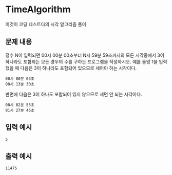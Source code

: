 # TimeAlgorithm
이것이 코딩 테스트다의 시각 알고리즘 풀이

## 문제 내용
정수 N이 입력되면 00시 00분 00초부터 N시 59분 59초까지의 모든 시각중에서 3이하나라도 포함되는 모든 경우의 수를 구하는 프로그램을 작성하시오.
예를 들엉 1을 입력했을 때 다음은 3이 하나라도 포함되어 있으므로 세어야 하는 시각이다.

```
00시 00분 03초
00시 13분 30초
```

반면에 다음은 3이 하나도 포함되어 있지 않으므로 세면 안 되는 시각이다.

```
00시 02분 55초
01시 27분 45초
```

## 입력 예시
```
5
```

## 출력 예시
```
11475
```
